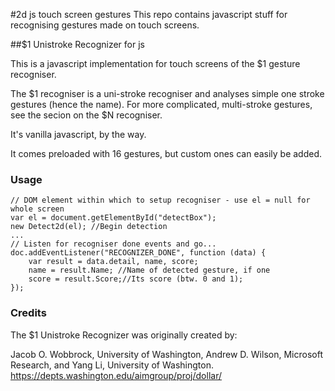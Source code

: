 #2d js touch screen gestures
This repo contains javascript stuff for recognising gestures made on touch screens.

##$1 Unistroke Recognizer for js

This is a javascript implementation for touch screens of the $1 gesture recogniser.

The $1 recogniser is a uni-stroke recogniser and analyses simple one stroke gestures (hence the name). For more complicated, multi-stroke gestures, see the secion on the $N recogniser.

It's vanilla javascript, by the way.

It comes preloaded with 16 gestures, but custom ones can easily be added.

### Usage
    // DOM element within which to setup recogniser - use el = null for whole screen
    var el = document.getElementById("detectBox"); 
    new Detect2d(el); //Begin detection
    ...
    // Listen for recogniser done events and go...
    doc.addEventListener("RECOGNIZER_DONE", function (data) { 
        var result = data.detail, name, score;
        name = result.Name; //Name of detected gesture, if one
        score = result.Score;//Its score (btw. 0 and 1);
    });
    
### Credits
The $1 Unistroke Recognizer was originally created by:

Jacob O. Wobbrock, University of Washington,
Andrew D. Wilson, Microsoft Research, and
Yang Li, University of Washington.
https://depts.washington.edu/aimgroup/proj/dollar/
